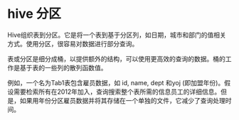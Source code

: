 # hive 分区



Hive组织表到分区。它是将一个表到基于分区列，如日期，城市和部门的值相关方式。使用分区，很容易对数据进行部分查询。



表或分区是细分成桶，以提供额外的结构，可以使用更高效的查询的数据。桶的工作是基于表的一些列的散列函数值。



例如，一个名为Tab1表包含雇员数据，如 id, name, dept 和yoj \(即加盟年份\)。假设需要检索所有在2012年加入，查询搜索整个表所需的信息员工的详细信息。但是，如果用年份分区雇员数据并将其存储在一个单独的文件，它减少了查询处理时间。

